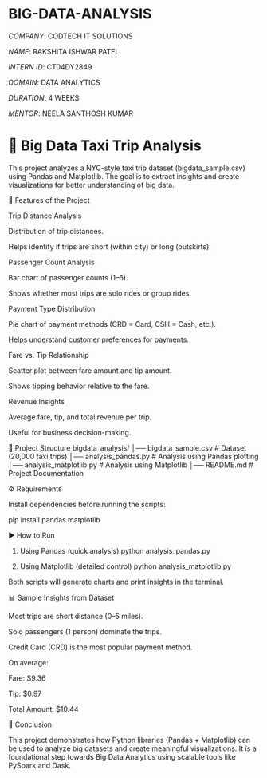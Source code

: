 # BIG-DATA-ANALYSIS
*COMPANY*: CODTECH IT SOLUTIONS

*NAME*: RAKSHITA ISHWAR PATEL

*INTERN ID*: CT04DY2849

*DOMAIN*: DATA ANALYTICS

*DURATION*: 4 WEEKS

*MENTOR*:  NEELA SANTHOSH KUMAR




# 🚖 Big Data Taxi Trip Analysis

This project analyzes a NYC-style taxi trip dataset (bigdata_sample.csv) using Pandas and Matplotlib.
The goal is to extract insights and create visualizations for better understanding of big data.

📌 Features of the Project

Trip Distance Analysis

Distribution of trip distances.

Helps identify if trips are short (within city) or long (outskirts).

Passenger Count Analysis

Bar chart of passenger counts (1–6).

Shows whether most trips are solo rides or group rides.

Payment Type Distribution

Pie chart of payment methods (CRD = Card, CSH = Cash, etc.).

Helps understand customer preferences for payments.

Fare vs. Tip Relationship

Scatter plot between fare amount and tip amount.

Shows tipping behavior relative to the fare.

Revenue Insights

Average fare, tip, and total revenue per trip.

Useful for business decision-making.

📂 Project Structure
bigdata_analysis/
│── bigdata_sample.csv       # Dataset (20,000 taxi trips)
│── analysis_pandas.py       # Analysis using Pandas plotting
│── analysis_matplotlib.py   # Analysis using Matplotlib
│── README.md                # Project Documentation

⚙️ Requirements

Install dependencies before running the scripts:

pip install pandas matplotlib

▶️ How to Run
1. Using Pandas (quick analysis)
python analysis_pandas.py

2. Using Matplotlib (detailed control)
python analysis_matplotlib.py


Both scripts will generate charts and print insights in the terminal.

📊 Sample Insights from Dataset

Most trips are short distance (0–5 miles).

Solo passengers (1 person) dominate the trips.

Credit Card (CRD) is the most popular payment method.

On average:

Fare: $9.36

Tip: $0.97

Total Amount: $10.44

🎯 Conclusion

This project demonstrates how Python libraries (Pandas + Matplotlib) can be used to analyze big datasets and create meaningful visualizations.
It is a foundational step towards Big Data Analytics using scalable tools like PySpark and Dask.
